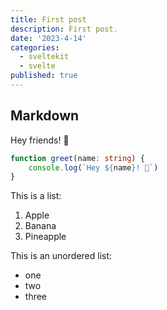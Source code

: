 ```yaml
---
title: First post
description: First post.
date: '2023-4-14'
categories:
  - sveltekit
  - svelte
published: true
---
```


## Markdown

Hey friends! 👋

```ts
function greet(name: string) {
	console.log(`Hey ${name}! 👋`)
}
```

This is a list:

1. Apple
2. Banana
3. Pineapple

This is an unordered list:

- one
- two
- three